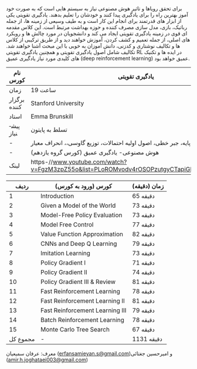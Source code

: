 برای تحقق رویاها و تاثیر هوش مصنوعی نیاز به سیستم هایی است که به صورت خود آموز بهترین راه را برای یادگیری پیدا کنند و خودشان را تعلیم بدهند. یادگیری تقویتی یکی از ابزار های قدرتمند برای انجام این کار است و به طیف وسیعی از زمینه ها، از جمله رباتیک، بازی، مدل سازی مصرف کننده و حوزه بهداشت مرتبط است.
این کلاس مقدمه ای قوی در زمینه یادگیری تقویتی ایجاد می کند و دانشجویان در مورد چالش ها و رویکرد های اصلی، از جمله تعمیم و کشف کردن، آموزش خواهند دید و از طریق ترکیبی از کلاس ها و تکالیف نوشتاری و کدزنی، دانش آموزان به خوبی با این مبحث آشنا خواهند شد. تکالیف شامل اصول یادگیری تقویتی و همچنین یادگیری تقویتی RL در ایده ها و تکنیک های کلیدی مورد نیاز یادگیری عمیق (deep reinforcement learning) عمیق خواهد بود.

| نام کورس     | یادگیری تقویتی                                                                              |
|--------------|---------------------------------------------------------------------------------------------|
| زمان         | 19 ساعت                                                                                     |
| برگزار کننده | ­­­­­Stanford University                                                                    |
| استاد        | Emma Brunskill                                                                              |
| پیش­نیاز     | تسلط به پایتون                                                                              |
| -            | احتمالات و آمار پایه، جبر خطی، اصول اولیه احتمالات، توزیع گاوسی،، انحراف معیار              |
| -            | هوش مصنوعی- یادگیری عمیق (کورس گروه یازدهم)                                                 |
| لینک         | https-//www.youtube.com/watch?v=FgzM3zpZ55o&list=PLoROMvodv4rOSOPzutgyCTapiGlY2Nd8u&index=1 |

| ردیف     | کورس (ورود به کورس)             | زمان (دقیقه) |
|----------|---------------------------------|--------------|
| 1        | Introduction                    | 65 دقیقه     |
| 2        | Given a Model of the World      | 73 دقیقه     |
| 3        | Model-Free Policy Evaluation    | 73 دقیقه     |
| 4        | Model Free Control              | 77 دقیقه     |
| 5        | Value Function Approximation    | 82 دقیقه     |
| 6        | CNNs and Deep Q Learning        | 79 دقیقه     |
| 7        | Imitation Learning              | 73 دقیقه     |
| 8        | Policy Gradient I               | 71 دقیقه     |
| 9        | Policy Gradient II              | 74 دقیقه     |
| 10       | Policy Gradient III & Review    | 81 دقیقه     |
| 11       | Fast Reinforcement Learning     | 78 دقیقه     |
| 12       | Fast Reinforcement Learning II  | 81 دقیقه     |
| 13       | Fast Reinforcement Learning III | 79 دقیقه     |
| 14       | Batch Reinforcement Learning    | 78 دقیقه     |
| 15       | Monte Carlo Tree Search         | 67 دقیقه     |
| مجموع کل | -                               | 1131 دقیقه   |

معرف: عرفان سمیعیان (erfansamieyan.s@gmail.com)و امیرحسین جغتائی (amir.h.joghataei003@gmail.com)